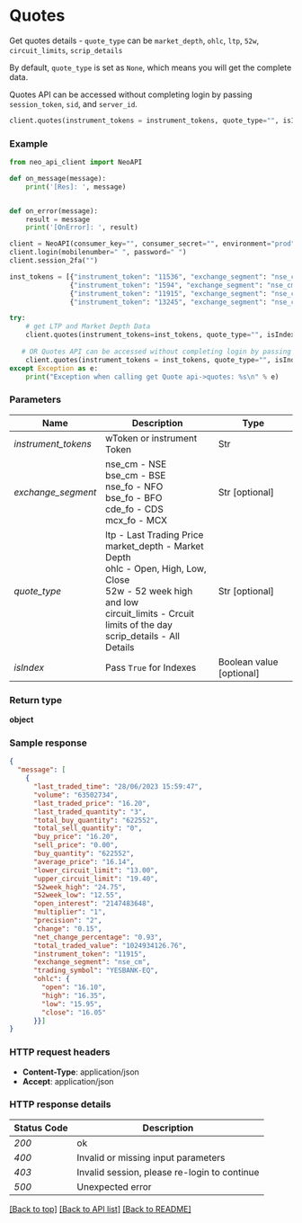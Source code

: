 # **Quotes**
Get quotes details - `quote_type` can be `market_depth`, `ohlc`, `ltp`, `52w`, `circuit_limits`, `scrip_details` <br/>

By default, `quote_type` is set as `None`, which means you will get the complete data.<br/>

Quotes API can be accessed without completing login by passing `session_token`, `sid`, and `server_id`.

```python
client.quotes(instrument_tokens = instrument_tokens, quote_type="", isIndex=False, session_token="", sid="", server_id="")
```

### Example

```python
from neo_api_client import NeoAPI

def on_message(message):
    print('[Res]: ', message)


def on_error(message):
    result = message
    print('[OnError]: ', result)

client = NeoAPI(consumer_key="", consumer_secret="", environment="prod", on_message=on_message, on_error=on_error)
client.login(mobilenumber=" ", password=" ")
client.session_2fa("")

inst_tokens = [{"instrument_token": "11536", "exchange_segment": "nse_cm"},
               {"instrument_token": "1594", "exchange_segment": "nse_cm"},
               {"instrument_token": "11915", "exchange_segment": "nse_cm"},
               {"instrument_token": "13245", "exchange_segment": "nse_cm"}]

try:
    # get LTP and Market Depth Data
    client.quotes(instrument_tokens=inst_tokens, quote_type="", isIndex=False)
    
   # OR Quotes API can be accessed without completing login by passing session_token, sid, and server_id
    client.quotes(instrument_tokens = inst_tokens, quote_type="", isIndex=False, session_token="", sid="",server_id="")
except Exception as e:
    print("Exception when calling get Quote api->quotes: %s\n" % e)

```
### Parameters

| Name                | Description                                                                                         | Type                   |
|---------------------|-----------------------------------------------------------------------------------------------------|------------------------|
| *instrument_tokens* | wToken or instrument Token                                                                          | Str                    |
| *exchange_segment*  | nse_cm - NSE<br/>bse_cm - BSE<br/>nse_fo - NFO<br/>bse_fo - BFO<br/>cde_fo - CDS<br/>mcx_fo - MCX   | Str [optional]         |
| *quote_type*        | ltp - Last Trading Price<br/>market_depth - Market Depth<br/>ohlc - Open, High, Low, Close<br/>52w - 52 week high and low<br/>circuit_limits - Crcuit limits of the day<br/>scrip_details - All Details                                 | Str [optional]         |
| *isIndex*           | Pass `True` for Indexes                                                                                       | Boolean value [optional]  |


### Return type

**object**

### Sample response

```json
{
  "message": [
    {
      "last_traded_time": "28/06/2023 15:59:47",
      "volume": "63502734",
      "last_traded_price": "16.20",
      "last_traded_quantity": "3",
      "total_buy_quantity": "622552",
      "total_sell_quantity": "0",
      "buy_price": "16.20",
      "sell_price": "0.00",
      "buy_quantity": "622552",
      "average_price": "16.14",
      "lower_circuit_limit": "13.00",
      "upper_circuit_limit": "19.40",
      "52week_high": "24.75",
      "52week_low": "12.55",
      "open_interest": "2147483648",
      "multiplier": "1",
      "precision": "2",
      "change": "0.15",
      "net_change_percentage": "0.93",
      "total_traded_value": "1024934126.76",
      "instrument_token": "11915",
      "exchange_segment": "nse_cm",
      "trading_symbol": "YESBANK-EQ",
      "ohlc": {
        "open": "16.10",
        "high": "16.35",
        "low": "15.95",
        "close": "16.05"
      }}]
}


```

### HTTP request headers

 - **Content-Type**: application/json
 - **Accept**: application/json

### HTTP response details
| Status Code | Description                                  |
|-------------|----------------------------------------------|
| *200*       | ok                                           |
| *400*       | Invalid or missing input parameters          |
| *403*       | Invalid session, please re-login to continue |
| *500*       | Unexpected error                             |

[[Back to top]](#) [[Back to API list]](../README.md#documentation-for-api-endpoints)  [[Back to README]](../README.md)

